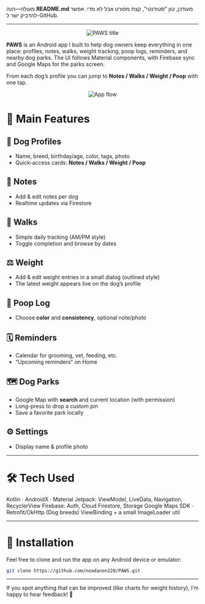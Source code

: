 מעולה—הנה **README.md** מעודכן, טון “סטודנטי”, קצת מפורט אבל לא מדי. אפשר להדביק ישר ל-GitHub.

---

<div align="center">
  <img src="screenshots/paws_title.png" alt="PAWS title"/>
</div>

**PAWS** is an Android app I built to help dog owners keep everything in one place: profiles, notes, walks, weight tracking, poop logs, reminders, and nearby dog parks.
The UI follows Material components, with Firebase sync and Google Maps for the parks screen.

From each dog’s profile you can jump to **Notes / Walks / Weight / Poop** with one tap.

<div align="center">
  <img src="screenshots/paws_user_flow.png" alt="App flow"/>
</div>

# 🐶 Main Features

## 👤 Dog Profiles

* Name, breed, birthday/age, color, tags, photo
* Quick-access cards: **Notes / Walks / Weight / Poop**

## 📝 Notes

* Add & edit notes per dog
* Realtime updates via Firestore

## 🚶 Walks

* Simple daily tracking (AM/PM style)
* Toggle completion and browse by dates

## ⚖️ Weight

* Add & edit weight entries in a small dialog (outlined style)
* The latest weight appears live on the dog’s profile

## 💩 Poop Log

* Choose **color** and **consistency**, optional note/photo

## 🗓️ Reminders

* Calendar for grooming, vet, feeding, etc.
* “Upcoming reminders” on Home

## 🗺️ Dog Parks

* Google Map with **search** and current location (with permission)
* Long-press to drop a custom pin
* Save a favorite park locally

## ⚙️ Settings

* Display name & profile photo

---

# 🛠️ Tech Used

Kotlin · AndroidX · Material
Jetpack: ViewModel, LiveData, Navigation, RecyclerView
Firebase: Auth, Cloud Firestore, Storage
Google Maps SDK · Retrofit/OkHttp (Dog breeds)
ViewBinding + a small ImageLoader util

---

# 📲 Installation

Feel free to clone and run the app on any Android device or emulator:

```bash
git clone https://github.com/noadanon220/PAWS.git
```

---

If you spot anything that can be improved (like charts for weight history), I’m happy to hear feedback! 🙌
